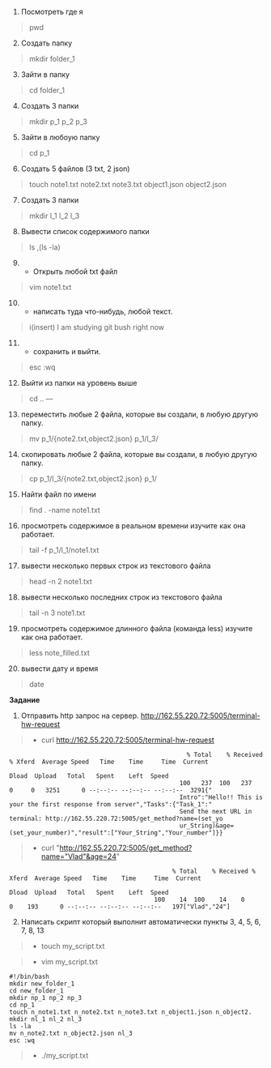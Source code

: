 1) Посмотреть где я  
> pwd 
2) Создать папку 
> mkdir folder_1
3) Зайти в папку 
> cd folder_1
4) Создать 3 папки 
> mkdir p_1 p_2 p_3
5) Зайти в любоую папку 
> cd p_1
6) Создать 5 файлов (3 txt, 2 json) 
> touch note1.txt note2.txt note3.txt object1.json object2.json
7) Создать 3 папки 
> mkdir l_1 l_2 l_3
8) Вывести список содержимого папки 
> ls ,(ls -la)
9) + Открыть любой txt файл 
> vim note1.txt
10) + написать туда что-нибудь, любой текст. 
> i(insert) I am studying git bush right now
11) + сохранить и выйти. 
> esc :wq
12) Выйти из папки на уровень выше 
> cd ..
—
13) переместить любые 2 файла, которые вы создали, в любую другую папку. 
> mv p_1/{note2.txt,object2.json} p_1/l_3/
14) скопировать любые 2 файла, которые вы создали, в любую другую папку. 
> cp p_1/l_3/{note2.txt,object2.json} p_1/
15) Найти файл по имени 
> find . -name note1.txt
16) просмотреть содержимое в реальном времени изучите как она работает. 
> tail -f p_1/l_1/note1.txt
17) вывести несколько первых строк из текстового файла 
> head -n 2 note1.txt
18) вывести несколько последних строк из текстового файла 
> tail -n 3 note1.txt
19) просмотреть содержимое длинного файла (команда less) изучите как она работает. 
> less note_filled.txt
20) вывести дату и время 
> date

**Задание**
1) Отправить http запрос на сервер. http://162.55.220.72:5005/terminal-hw-request 
> - curl http://162.55.220.72:5005/terminal-hw-request
```
                                                 % Total    % Received % Xferd  Average Speed   Time    Time     Time  Current
                                                                                Dload  Upload   Total   Spent    Left  Speed
                                               100   237  100   237    0     0   3251      0 --:--:-- --:--:-- --:--:--  3291{"
                                               Intro":"Hello!! This is your the first response from server","Tasks":{"Task_1":"
                                               Send the next URL in terminal: http://162.55.220.72:5005/get_method?name=(set_yo
                                               ur_String)&age=(set_your_number)","result":["Your_String","Your_number"]}}
```

> - curl  "http://162.55.220.72:5005/get_method?name="Vlad"&age=24"
                                                
                                                 % Total    % Received % Xferd  Average Speed   Time    Time     Time  Current
                                                                                 Dload  Upload   Total   Spent    Left  Speed
                                            100    14  100    14    0     0    193      0 --:--:-- --:--:-- --:--:--   197["Vlad","24"]

2) Написать скрипт который выполнит автоматически пункты 3, 4, 5, 6, 7, 8, 13 

> - touch my_script.txt
                                                                                 
> - vim my_script.txt
```                                                                                 
#!/bin/bash
mkdir new_folder_1
cd new_folder_1
mkdir np_1 np_2 np_3
cd np_1
touch n_note1.txt n_note2.txt n_note3.txt n_object1.json n_object2.
mkdir nl_1 nl_2 nl_3
ls -la
mv n_note2.txt n_object2.json nl_3
esc :wq
```
> - ./my_script.txt

